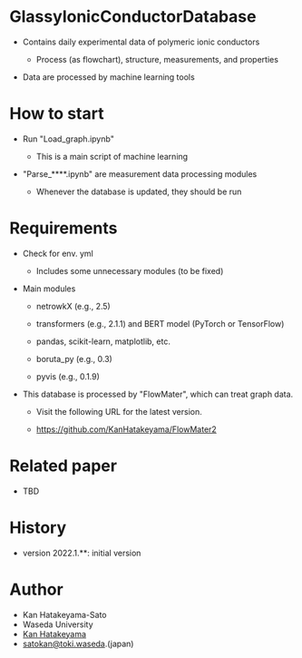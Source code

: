 # GlassyIonicConductorDatabase

- Contains daily experimental data of polymeric ionic conductors
  
  - Process (as flowchart), structure, measurements, and properties

- Data are processed by machine learning tools

# How to start

- Run "Load_graph.ipynb"
  
  - This is a main script of machine learning

- "Parse_****.ipynb" are measurement data processing modules
  
  - Whenever the database is updated, they should be run

# Requirements

- Check for env. yml
  
  - Includes some unnecessary modules (to be fixed)

- Main modules
  
  - netrowkX (e.g., 2.5)
  
  - transformers (e.g., 2.1.1) and BERT model (PyTorch or TensorFlow)
  
  - pandas, scikit-learn, matplotlib, etc.
  
  - boruta_py (e.g., 0.3)
  
  - pyvis (e.g., 0.1.9)

- This database is processed by "FlowMater", which can treat graph data.
  
  - Visit the following URL for the latest version.
  
  - https://github.com/KanHatakeyama/FlowMater2

# Related paper

- TBD

# History

- version 2022.1.**: initial version

# Author

- Kan Hatakeyama-Sato
- Waseda University
- [Kan Hatakeyama](https://kanhatakeyama.github.io/)
- [satokan@toki.waseda](mailto:satokan@toki.waseda).(japan)
